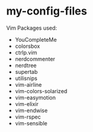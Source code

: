 # my-config-files

Vim Packages used: 
- YouCompleteMe
- colorsbox
- ctrlp.vim
- nerdcommenter
- nerdtree
- supertab
- utilisnips
- vim-airline
- vim-colors-solarized
- vim-easymotion
- vim-elixir
- vim-endwise
- vim-rspec
- vim-sensible

